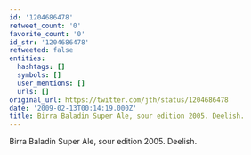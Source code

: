 ```yaml
---
id: '1204686478'
retweet_count: '0'
favorite_count: '0'
id_str: '1204686478'
retweeted: false
entities:
  hashtags: []
  symbols: []
  user_mentions: []
  urls: []
original_url: https://twitter.com/jth/status/1204686478
date: '2009-02-13T00:14:19.000Z'
title: Birra Baladin Super Ale, sour edition 2005. Deelish.
---
```


Birra Baladin Super Ale, sour edition 2005. Deelish.